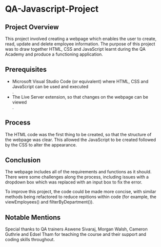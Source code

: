 # QA-Javascript-Project

## Project Overview
This project involved creating a webpage which enables the user to create, read, update and delete employee information.  The purpose of this project was to draw together HTML, CSS and JavaScript learnt during the QA Academy and produce a functioning application.


## Prerequisites
<ul>
  <li> Microsoft Visual Studio Code (or equivalent) where HTML, CSS and JavaScript can be used and executed </li>.
  <li> The Live Server extension, so that changes on the webpage can be viewed </li>.
  
</ul>
  

## Process
The HTML code was the first thing to be created, so that the structure of the webpage was clear.  This allowed the JavaScript to be created followed by the CSS to alter the appearance.

## Conclusion
The webpage includes all of the requirements and functions as it should.  There were some challenges along the process, including issues with a dropdown box which was replaced with an input box to fix the error.

To improve this project, the code could be made more concise, with similar methods being refactored to reduce repitions within code (for example, the viewEmployees() and filterByDepartment()).

## Notable Mentions
Special thanks to QA trainers Aswene Sivaraj, Morgan Walsh, Cameron Guthrie and Edsel Tham for teaching the course and their support and coding skills throughout.
